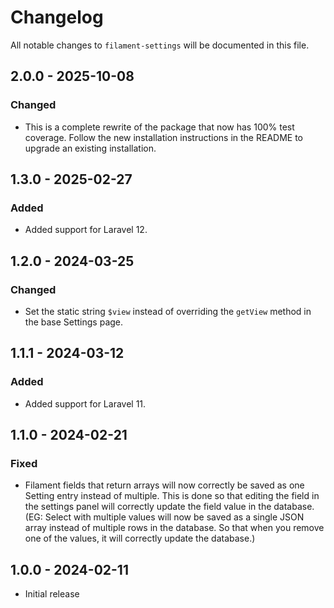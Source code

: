# Changelog

All notable changes to `filament-settings` will be documented in this file.

## 2.0.0 - 2025-10-08

### Changed

-   This is a complete rewrite of the package that now has 100% test coverage. Follow the new installation instructions in the README to upgrade an existing installation.

## 1.3.0 - 2025-02-27

### Added

-   Added support for Laravel 12.

## 1.2.0 - 2024-03-25

### Changed

-   Set the static string `$view` instead of overriding the `getView` method in the base Settings page.

## 1.1.1 - 2024-03-12

### Added

-   Added support for Laravel 11.

## 1.1.0 - 2024-02-21

### Fixed

-   Filament fields that return arrays will now correctly be saved as one Setting entry instead of multiple. This is done so that editing the field in the settings panel will correctly update the field value in the database. (EG: Select with multiple values will now be saved as a single JSON array instead of multiple rows in the database. So that when you remove one of the values, it will correctly update the database.)

## 1.0.0 - 2024-02-11

-   Initial release
